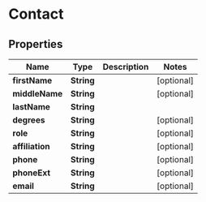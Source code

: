 # Contact

## Properties
Name | Type | Description | Notes
------------ | ------------- | ------------- | -------------
**firstName** | **String** |  |  [optional]
**middleName** | **String** |  |  [optional]
**lastName** | **String** |  | 
**degrees** | **String** |  |  [optional]
**role** | **String** |  |  [optional]
**affiliation** | **String** |  |  [optional]
**phone** | **String** |  |  [optional]
**phoneExt** | **String** |  |  [optional]
**email** | **String** |  |  [optional]
